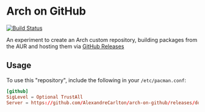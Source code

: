 # Arch on GitHub

[![Build Status](https://travis-ci.com/AlexandreCarlton/arch-on-github.svg?branch=master)](https://travis-ci.com/AlexandreCarlton/arch-on-github)

An experiment to create an Arch custom repository, building packages from the
AUR and hosting them via [GitHub Releases](https://help.github.com/articles/about-releases/)

## Usage

To use this "repository", include the following in your `/etc/pacman.conf`:

```conf
[github]
SigLevel = Optional TrustAll
Server = https://github.com/AlexandreCarlton/arch-on-github/releases/download/latest
```
